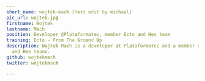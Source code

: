 ```yaml
---
short_name: wojtek-mach (test edit by michael)
pic_url: wojtek.jpg
firstname: Wojtek
lastname: Mach
position: Developer @Plataformatec, member Ecto and Hex team
training: Ecto - From The Ground Up
description: Wojtek Mach is a developer at Plataformatec and a member of the Ecto
  and Hex teams.
github: wojtekmach
twitter: wojtekmach

---
```


